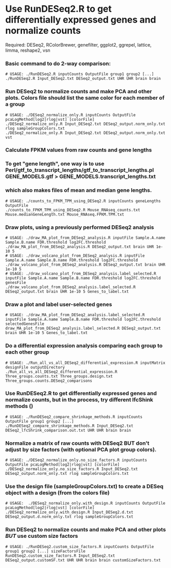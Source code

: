# Use RunDESeq2.R to get differentially expressed genes and normalize counts

Required: DESeq2, RColorBrewer, genefilter, ggplot2, ggrepel, lattice, limma, reshape2, vsn

### Basic command to do 2-way comparison:
```
# USAGE: ./RunDESeq2.R inputCounts OutputFile group1 group2 [...]
./RunDESeq2.R Input_DESeq2.txt DESeq2_output.txt UHR UHR brain brain
```

### Run DESeq2 to normalize counts and make PCA and other plots.  Colors file should list the same color for each member of a group
```
# USAGE: ./DESeq2_normalize_only.R inputCounts OutputFile pcaLogMethod[log2|rlog|vst] [colorFile]
./DESeq2_normalize_only.R Input_DESeq2.txt DESeq2_output.norm_only.txt rlog sampleGroupColors.txt
./DESeq2_normalize_only.R Input_DESeq2.txt DESeq2_output.norm_only.txt vst
```

### Calculate FPKM values from raw counts and gene lengths
### To get "gene length", one way is to use Perl/gtf_to_transcript_lengths/gtf_to_transcript_lengths.pl GENE_MODELS.gtf > GENE_MODELS.transcript_lengths.txt
### which also makes files of mean and median gene lengths. 
```
# USAGE: ./counts_to_FPKM_TPM_using_DESeq2.R inputCounts geneLengths OutputFile
./counts_to_FPKM_TPM_using_DESeq2.R Mouse_RNAseq_counts.txt Mouse.medianGeneLength.txt Mouse_RNAseq.FPKM.TPM.txt
```

### Draw plots, using a previously performed DESeq2 analysis
```
# USAGE: ./draw_MA_plot_from_DESeq2_analysis.R inputFile Sample.A.name Sample.B.name FDR.threshold log2FC.threshold
./draw_MA_plot_from_DESeq2_analysis.R DESeq2_output.txt brain UHR 1e-10 5
# USAGE: ./draw_volcano_plot_from_DESeq2_analysis.R inputFile Sample.A.name Sample.B.name FDR.threshold log2FC.threshold
./draw_volcano_plot_from_DESeq2_analysis.R DESeq2_output.txt brain UHR 1e-10 5
# USAGE: ./draw_volcano_plot_from_DESeq2_analysis.label_selected.R inputFile Sample.A.name Sample.B.name FDR.threshold log2FC.threshold genesFile
./draw_volcano_plot_from_DESeq2_analysis.label_selected.R DESeq2_output.txt brain UHR 1e-10 5 Genes_to_label.txt
```

### Draw a plot and label user-selected genes
```
# USAGE: ./draw_MA_plot_from_DESeq2_analysis.label_selected.R inputFile Sample.A.name Sample.B.name FDR.threshold log2FC.threshold selectedGenesFile
draw_MA_plot_from_DESeq2_analysis.label_selected.R DESeq2_output.txt brain UHR 1e-10 5 Genes_to_label.txt
```

### Do a differential expression analysis comparing each group to each other group
```
# USAGE: ./Run_all_vs_all_DESeq2_differential_expression.R inputMatrix designFile outputDirectory
./Run_all_vs_all_DESeq2_differential_expression.R Three_groups.counts.txt Three_groups.design.txt Three_groups.counts.DESeq2_comparisons
```

### Use RunDESeq2.R to get differentially expressed genes and normalize counts, but in the process, try different lfcShink methods ()
```
# USAGE: ./RunDESeq2_compare_shrinkage_methods.R inputCounts OutputFile group1 group2 [...]
./RunDESeq2_compare_shrinkage_methods.R Input_DESeq2.txt DESeq2_lfcShrink_comparison.out.txt UHR UHR brain brain
```

### Normalize a matrix of raw counts with DESeq2 BUT don't adjust by size factors (with optional PCA plot group colors).
```
# USAGE: ./DESeq2_normalize_only.no_size_factors.R inputCounts OutputFile pcaLogMethod[log2|rlog|vst] [colorFile]
./DESeq2_normalize_only.no_size_factors.R Input_DESeq2.txt DESeq2_output.norm_only.txt rlog sampleGroupColors.txt
```

### Use the design file (sampleGroupColors.txt) to create a DESeq object with a design (from the colors file)
```
# USAGE:  ./DESeq2_normalize_only.with_design.R inputCounts OutputFile pcaLogMethod[log2|rlog|vst] [colorFile]
./DESeq2_normalize_only.with_design.R Input_DESeq2.d.txt DESeq2_output.d.norm_only.txt rlog sampleGroupColors.txt
```

### Run DESeq2 to normalize counts and make PCA and other plots *BUT* use custom size factors
```
# USAGE: ./RunDESeq2.custom_size_factors.R inputCounts OutputFile group1 group2 [...] sizeFactorsFile
RunDESeq2.custom_size_factors.R Input_DESeq2.txt DESeq2_output.customSF.txt UHR UHR brain brain customSizeFactors.txt
```
